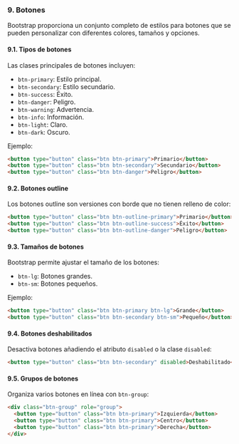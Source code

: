 ### 9. Botones

Bootstrap proporciona un conjunto completo de estilos para botones que se pueden personalizar con diferentes colores, tamaños y opciones.

#### **9.1. Tipos de botones**
Las clases principales de botones incluyen:
- `btn-primary`: Estilo principal.
- `btn-secondary`: Estilo secundario.
- `btn-success`: Éxito.
- `btn-danger`: Peligro.
- `btn-warning`: Advertencia.
- `btn-info`: Información.
- `btn-light`: Claro.
- `btn-dark`: Oscuro.

Ejemplo:
```html
<button type="button" class="btn btn-primary">Primario</button>
<button type="button" class="btn btn-secondary">Secundario</button>
<button type="button" class="btn btn-danger">Peligro</button>
```

#### **9.2. Botones outline**
Los botones outline son versiones con borde que no tienen relleno de color:
```html
<button type="button" class="btn btn-outline-primary">Primario</button>
<button type="button" class="btn btn-outline-success">Éxito</button>
<button type="button" class="btn btn-outline-danger">Peligro</button>
```

#### **9.3. Tamaños de botones**
Bootstrap permite ajustar el tamaño de los botones:
- `btn-lg`: Botones grandes.
- `btn-sm`: Botones pequeños.

Ejemplo:
```html
<button type="button" class="btn btn-primary btn-lg">Grande</button>
<button type="button" class="btn btn-secondary btn-sm">Pequeño</button>
```

#### **9.4. Botones deshabilitados**
Desactiva botones añadiendo el atributo `disabled` o la clase `disabled`:
```html
<button type="button" class="btn btn-secondary" disabled>Deshabilitado</button>
```

#### **9.5. Grupos de botones**
Organiza varios botones en línea con `btn-group`:
```html
<div class="btn-group" role="group">
  <button type="button" class="btn btn-primary">Izquierda</button>
  <button type="button" class="btn btn-primary">Centro</button>
  <button type="button" class="btn btn-primary">Derecha</button>
</div>
```

